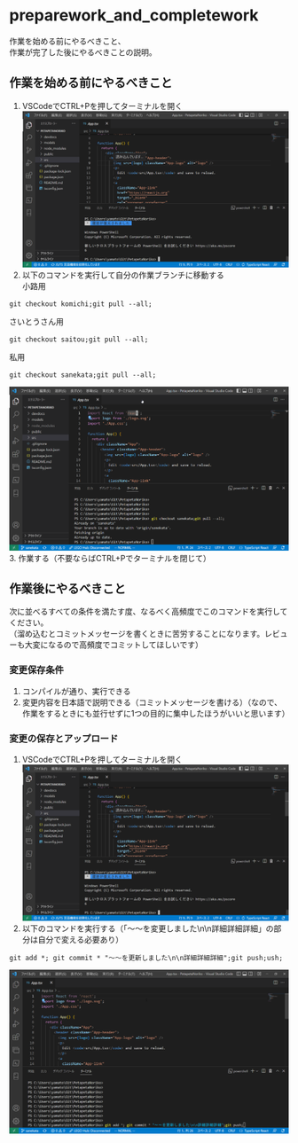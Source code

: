 # preparework_and_completework

作業を始める前にやるべきこと、  
作業が完了した後にやるべきことの説明。  

## 作業を始める前にやるべきこと

1. VSCodeでCTRL+Pを押してターミナルを開く  
![ターミナルを開く](https://raw.githubusercontent.com/mt3hr/PetapetaNoriko/develop/devdocs/resources/screenshot.1664588794.png)    
2. 以下のコマンドを実行して自分の作業ブランチに移動する  
小路用  
```prepare_komichi.ps1:powershell
git checkout komichi;git pull --all;   
```
さいとうさん用  
```prepare_saitou.ps1:powershell
git checkout saitou;git pull --all;   
```
私用  
```prepare_sanekata.ps1:powershell
git checkout sanekata;git pull --all;   
```
![自分用作業ブランチに移動する](https://raw.githubusercontent.com/mt3hr/PetapetaNoriko/develop/devdocs/resources/screenshot.1664588858.png)    
3. 作業する（不要ならばCTRL+Pでターミナルを閉じて）  

## 作業後にやるべきこと

次に並べるすべての条件を満たす度、なるべく高頻度でこのコマンドを実行してください。  
（溜め込むとコミットメッセージを書くときに苦労することになります。レビューも大変になるので高頻度でコミットしてほしいです）  

### 変更保存条件
1. コンパイルが通り、実行できる  
2. 変更内容を日本語で説明できる（コミットメッセージを書ける）（なので、作業をするときにも並行せずに1つの目的に集中したほうがいいと思います）  

### 変更の保存とアップロード
1. VSCodeでCTRL+Pを押してターミナルを開く  
![ターミナルを開く](https://raw.githubusercontent.com/mt3hr/PetapetaNoriko/develop/devdocs/resources/screenshot.1664588794.png)    
2. 以下のコマンドを実行する（「～～を変更しました\n\n詳細詳細詳細」の部分は自分で変える必要あり）  
```complete.ps1:powershell
git add *; git commit * "～～を更新しました\n\n詳細詳細詳細";git push;ush;
```
![変更を保存しアップロードする](https://raw.githubusercontent.com/mt3hr/PetapetaNoriko/develop/devdocs/resources/screenshot.1664589026.png)    
  